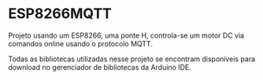 # ESP8266MQTT
Projeto usando um ESP8266, uma ponte H, controla-se um motor DC via comandos online usando o protocolo MQTT. 

Todas as bibliotecas utilizadas nesse projeto se encontram disponíveis para download no gerenciador de bibliotecas da Arduino IDE. 
